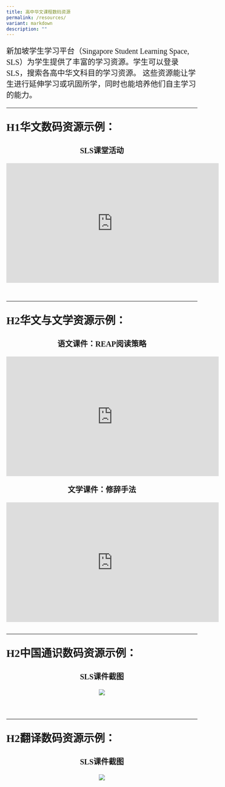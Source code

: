 ```yaml
---
title: 高中华文课程数码资源
permalink: /resources/
variant: markdown
description: ""
---
```

<p style="font-family: kai; font-size:20px">新加坡学生学习平台（Singapore Student Learning Space, SLS）为学生提供了丰富的学习资源。学生可以登录SLS，搜索各高中华文科目的学习资源。&nbsp;这些资源能让学生进行延伸学习或巩固所学，同时也能培养他们自主学习的能力。

</p><hr><h4><p style="font-family: kai; font-size: 28px; font-weight: bold">H1华文数码资源示例：</p></h4>
<center><p style="font-family: kai; font-size: 20px; font-weight: bold">SLS课堂活动</p></center>
<center><iframe allowfullscreen="" allow="accelerometer; autoplay; clipboard-write; encrypted-media; gyroscope; picture-in-picture; web-share" frameborder="0" title="YouTube video player" src="https://www.youtube.com/embed/YngQbtjEUps?si=vibfC1GUFHtquWil" height="315" width="560"></iframe></center>
<br><br>
<hr><h4><p style="font-family: kai; font-size: 28px; font-weight: bold">H2华文与文学资源示例：</p></h4>
<center><p style="font-family: kai; font-size: 20px; font-weight: bold">语文课件：REAP阅读策略</p></center>
<center><iframe allowfullscreen="" allow="accelerometer; autoplay; clipboard-write; encrypted-media; gyroscope; picture-in-picture; web-share" frameborder="0" title="YouTube video player" src="https://www.youtube.com/embed/bMkJ4oFUkf8?si=hqfo-9W9Kv2BxNNy" height="315" width="560"></iframe></center>

<center><p style="font-family: kai; font-size: 20px; font-weight: bold">文学课件：修辞手法</p></center>
<center><iframe allowfullscreen="" allow="accelerometer; autoplay; clipboard-write; encrypted-media; gyroscope; picture-in-picture; web-share" frameborder="0" title="YouTube video player" src="https://www.youtube.com/embed/MYZ0v-4T4_Y?si=V2qrpaEJWgn4hTAy" height="315" width="560"></iframe><br><br></center>
<hr><h4><p style="font-family: kai; font-size: 28px; font-weight: bold">H2中国通识数码资源示例：</p></h4>
<center><p style="font-family: kai; font-size: 20px; font-weight: bold">SLS课件截图</p></center>
<center>
	
![](/images/csc_lessons.gif)
</center>
<br><br>
<hr>
<h4><p style="font-family: kai; font-size: 28px; font-weight: bold">H2翻译数码资源示例：</p></h4>
<center><p style="font-family: kai; font-size: 20px; font-weight: bold">SLS课件截图</p></center>
<center>
	
![](/images/translation_lessons.gif)</center>